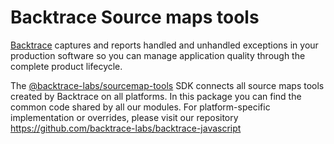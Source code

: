 # **Backtrace Source maps tools**

[Backtrace](https://backtrace.io) captures and reports handled and unhandled exceptions in your production software so you can manage application quality through the complete product lifecycle.

The [@backtrace-labs/sourcemap-tools](#) SDK connects all source maps tools created by Backtrace on all platforms. In this package you can find the common code shared by all our modules. For platform-specific implementation or overrides, please visit our repository https://github.com/backtrace-labs/backtrace-javascript